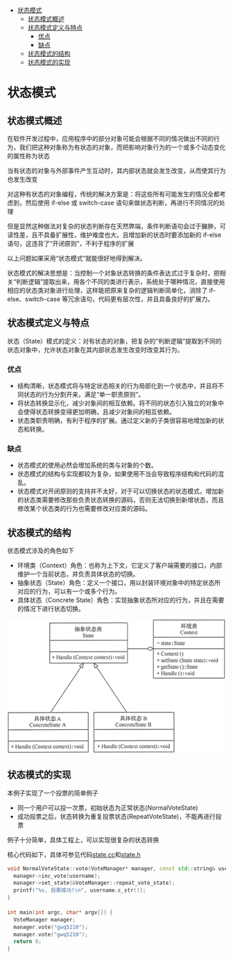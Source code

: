 
- [状态模式](#状态模式)
  - [状态模式概述](#状态模式概述)
  - [状态模式定义与特点](#状态模式定义与特点)
    - [优点](#优点)
    - [缺点](#缺点)
  - [状态模式的结构](#状态模式的结构)
  - [状态模式的实现](#状态模式的实现)

# 状态模式

## 状态模式概述

在软件开发过程中，应用程序中的部分对象可能会根据不同的情况做出不同的行为，我们把这种对象称为有状态的对象，而把影响对象行为的一个或多个动态变化的属性称为状态

当有状态的对象与外部事件产生互动时，其内部状态就会发生改变，从而使其行为也发生改变

对这种有状态的对象编程，传统的解决方案是：将这些所有可能发生的情况全都考虑到，然后使用 if-else 或 switch-case 语句来做状态判断，再进行不同情况的处理

但是显然这种做法对复杂的状态判断存在天然弊端，条件判断语句会过于臃肿，可读性差，且不具备扩展性，维护难度也大。且增加新的状态时要添加新的 if-else 语句，这违背了“开闭原则”，不利于程序的扩展

以上问题如果采用“状态模式”就能很好地得到解决。

状态模式的解决思想是：当控制一个对象状态转换的条件表达式过于复杂时，把相关“判断逻辑”提取出来，用各个不同的类进行表示，系统处于哪种情况，直接使用相应的状态类对象进行处理，这样能把原来复杂的逻辑判断简单化，消除了 if-else、switch-case 等冗余语句，代码更有层次性，并且具备良好的扩展力。

## 状态模式定义与特点

状态（State）模式的定义：对有状态的对象，把复杂的“判断逻辑”提取到不同的状态对象中，允许状态对象在其内部状态发生改变时改变其行为。

### 优点

- 结构清晰，状态模式将与特定状态相关的行为局部化到一个状态中，并且将不同状态的行为分割开来，满足“单一职责原则”。
- 将状态转换显示化，减少对象间的相互依赖。将不同的状态引入独立的对象中会使得状态转换变得更加明确，且减少对象间的相互依赖。
- 状态类职责明确，有利于程序的扩展。通过定义新的子类很容易地增加新的状态和转换。

### 缺点

- 状态模式的使用必然会增加系统的类与对象的个数。
- 状态模式的结构与实现都较为复杂，如果使用不当会导致程序结构和代码的混乱。
- 状态模式对开闭原则的支持并不太好，对于可以切换状态的状态模式，增加新的状态类需要修改那些负责状态转换的源码，否则无法切换到新增状态，而且修改某个状态类的行为也需要修改对应类的源码。

## 状态模式的结构

状态模式涉及的角色如下

- 环境类（Context）角色：也称为上下文，它定义了客户端需要的接口，内部维护一个当前状态，并负责具体状态的切换。
- 抽象状态（State）角色：定义一个接口，用以封装环境对象中的特定状态所对应的行为，可以有一个或多个行为。
- 具体状态（Concrete State）角色：实现抽象状态所对应的行为，并且在需要的情况下进行状态切换。

![状态模式结构图](images/state.gif)

## 状态模式的实现

本例子实现了一个投票的简单例子

- 同一个用户可以投一次票，初始状态为正常状态(NormalVoteState)
- 成功投票之后，状态转换为重复投票状态(RepeatVoteState)，不能再进行投票

例子十分简单，具体工程上，可以实现很复杂的状态转换

核心代码如下，具体可参见代码[state.cc](state.cc)和[state.h](state.h)

```cpp
void NormalVoteState::vote(VoteManager* manager, const std::string& username) {
  manager->inc_vote(username);
  manager->set_state(&VoteManager::repeat_vote_state);
  printf("%s, 投票成功!\n", username.c_str());
}

int main(int argc, char* argv[]) {
  VoteManager manager;
  manager.vote("gwq5210");
  manager.vote("gwq5210");
  return 0;
}
```
